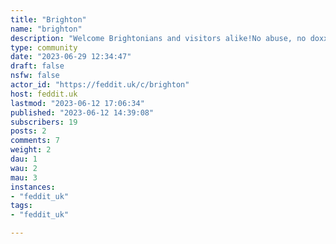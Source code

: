 ```yaml
---
title: "Brighton" 
name: "brighton"
description: "Welcome Brightonians and visitors alike!No abuse, no doxxing, no spam."
type: community
date: "2023-06-29 12:34:47"
draft: false
nsfw: false
actor_id: "https://feddit.uk/c/brighton"
host: feddit.uk
lastmod: "2023-06-12 17:06:34"
published: "2023-06-12 14:39:08"
subscribers: 19
posts: 2
comments: 7
weight: 2
dau: 1
wau: 2
mau: 3
instances:
- "feddit_uk"
tags: 
- "feddit_uk"

---
```

